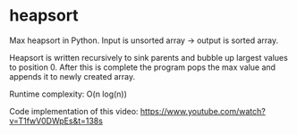 # heapsort
Max heapsort in Python. Input is unsorted array -> output is sorted array.

Heapsort is written recursively to sink parents and bubble up largest values to position 0. 
After this is complete the program pops the max value and appends it to newly created array.

Runtime complexity:
  O(n log(n))

Code implementation of this video:
https://www.youtube.com/watch?v=T1fwV0DWpEs&t=138s
